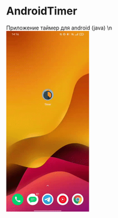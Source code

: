 # AndroidTimer
Приложение таймер для android (java) \n
![alt tag](https://github.com/BUR1358/AndroidTimer/blob/main/timerReview.gif "Приложение для андроид таймер")​
